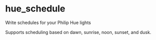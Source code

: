 # hue_schedule
Write schedules for your Philip Hue lights

Supports scheduling based on dawn, sunrise, noon, sunset, and dusk.
